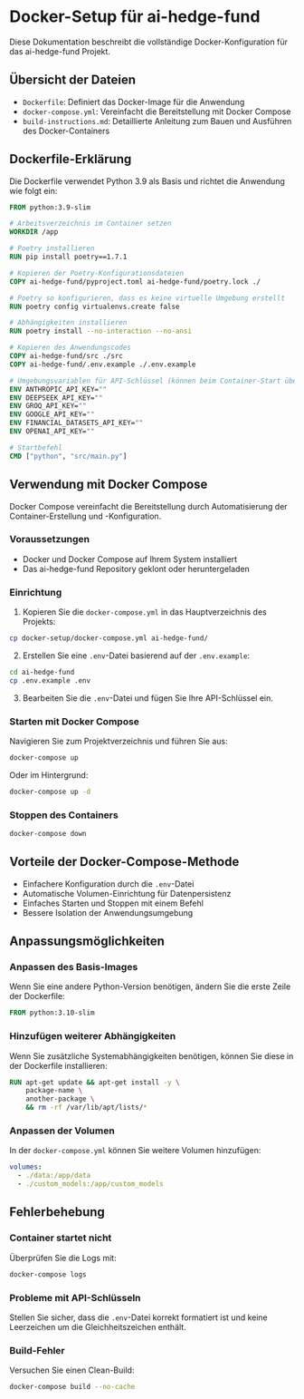 # Docker-Setup für ai-hedge-fund

Diese Dokumentation beschreibt die vollständige Docker-Konfiguration für das ai-hedge-fund Projekt.

## Übersicht der Dateien

- `Dockerfile`: Definiert das Docker-Image für die Anwendung
- `docker-compose.yml`: Vereinfacht die Bereitstellung mit Docker Compose
- `build-instructions.md`: Detaillierte Anleitung zum Bauen und Ausführen des Docker-Containers

## Dockerfile-Erklärung

Die Dockerfile verwendet Python 3.9 als Basis und richtet die Anwendung wie folgt ein:

```dockerfile
FROM python:3.9-slim

# Arbeitsverzeichnis im Container setzen
WORKDIR /app

# Poetry installieren
RUN pip install poetry==1.7.1

# Kopieren der Poetry-Konfigurationsdateien
COPY ai-hedge-fund/pyproject.toml ai-hedge-fund/poetry.lock ./

# Poetry so konfigurieren, dass es keine virtuelle Umgebung erstellt
RUN poetry config virtualenvs.create false

# Abhängigkeiten installieren
RUN poetry install --no-interaction --no-ansi

# Kopieren des Anwendungscodes
COPY ai-hedge-fund/src ./src
COPY ai-hedge-fund/.env.example ./.env.example

# Umgebungsvariablen für API-Schlüssel (können beim Container-Start überschrieben werden)
ENV ANTHROPIC_API_KEY=""
ENV DEEPSEEK_API_KEY=""
ENV GROQ_API_KEY=""
ENV GOOGLE_API_KEY=""
ENV FINANCIAL_DATASETS_API_KEY=""
ENV OPENAI_API_KEY=""

# Startbefehl
CMD ["python", "src/main.py"]
```

## Verwendung mit Docker Compose

Docker Compose vereinfacht die Bereitstellung durch Automatisierung der Container-Erstellung und -Konfiguration.

### Voraussetzungen

- Docker und Docker Compose auf Ihrem System installiert
- Das ai-hedge-fund Repository geklont oder heruntergeladen

### Einrichtung

1. Kopieren Sie die `docker-compose.yml` in das Hauptverzeichnis des Projekts:

```bash
cp docker-setup/docker-compose.yml ai-hedge-fund/
```

2. Erstellen Sie eine `.env`-Datei basierend auf der `.env.example`:

```bash
cd ai-hedge-fund
cp .env.example .env
```

3. Bearbeiten Sie die `.env`-Datei und fügen Sie Ihre API-Schlüssel ein.

### Starten mit Docker Compose

Navigieren Sie zum Projektverzeichnis und führen Sie aus:

```bash
docker-compose up
```

Oder im Hintergrund:

```bash
docker-compose up -d
```

### Stoppen des Containers

```bash
docker-compose down
```

## Vorteile der Docker-Compose-Methode

- Einfachere Konfiguration durch die `.env`-Datei
- Automatische Volumen-Einrichtung für Datenpersistenz
- Einfaches Starten und Stoppen mit einem Befehl
- Bessere Isolation der Anwendungsumgebung

## Anpassungsmöglichkeiten

### Anpassen des Basis-Images

Wenn Sie eine andere Python-Version benötigen, ändern Sie die erste Zeile der Dockerfile:

```dockerfile
FROM python:3.10-slim
```

### Hinzufügen weiterer Abhängigkeiten

Wenn Sie zusätzliche Systemabhängigkeiten benötigen, können Sie diese in der Dockerfile installieren:

```dockerfile
RUN apt-get update && apt-get install -y \
    package-name \
    another-package \
    && rm -rf /var/lib/apt/lists/*
```

### Anpassen der Volumen

In der `docker-compose.yml` können Sie weitere Volumen hinzufügen:

```yaml
volumes:
  - ./data:/app/data
  - ./custom_models:/app/custom_models
```

## Fehlerbehebung

### Container startet nicht

Überprüfen Sie die Logs mit:

```bash
docker-compose logs
```

### Probleme mit API-Schlüsseln

Stellen Sie sicher, dass die `.env`-Datei korrekt formatiert ist und keine Leerzeichen um die Gleichheitszeichen enthält.

### Build-Fehler

Versuchen Sie einen Clean-Build:

```bash
docker-compose build --no-cache
```
